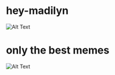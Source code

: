 # hey-madilyn
![Alt Text](https://media.giphy.com/media/LAKj8u8DlhXG/giphy.gif)


# only the best memes



![Alt Text](https://media.giphy.com/media/jR82vNKSuvGOk/giphy.gif)

